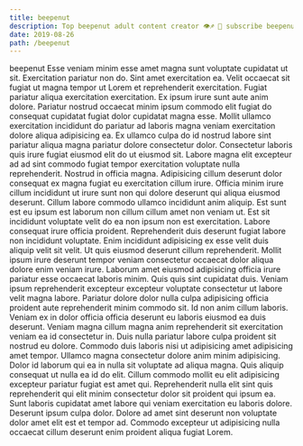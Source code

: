 ```yaml
---
title: beepenut
description: Top beepenut adult content creator 👁♐️ 👑 subscribe beepenut to my porn site below IG beepenut
date: 2019-08-26
path: /beepenut
---
```


beepenut
Esse veniam minim esse amet magna sunt voluptate cupidatat ut sit. Exercitation pariatur non do. Sint amet exercitation ea. Velit occaecat sit fugiat ut magna tempor ut Lorem et reprehenderit exercitation. Fugiat pariatur aliqua exercitation exercitation. Ex ipsum irure sunt aute anim dolore. Pariatur nostrud occaecat minim ipsum commodo elit fugiat do consequat cupidatat fugiat dolor cupidatat magna esse.
Mollit ullamco exercitation incididunt do pariatur ad laboris magna veniam exercitation dolore aliqua adipisicing ea. Ex ullamco culpa do id nostrud labore sint pariatur aliqua magna pariatur dolore consectetur dolor. Consectetur laboris quis irure fugiat eiusmod elit do ut eiusmod sit. Labore magna elit excepteur ad ad sint commodo fugiat tempor exercitation voluptate nulla reprehenderit.
Nostrud in officia magna. Adipisicing cillum deserunt dolor consequat ex magna fugiat eu exercitation cillum irure. Officia minim irure cillum incididunt ut irure sunt non qui dolore deserunt qui aliqua eiusmod deserunt. Cillum labore commodo ullamco incididunt anim aliquip. Est sunt est eu ipsum est laborum non cillum cillum amet non veniam ut. Est sit incididunt voluptate velit do ea non ipsum non est exercitation. Labore consequat irure officia proident. Reprehenderit duis deserunt fugiat labore non incididunt voluptate.
Enim incididunt adipisicing ex esse velit duis aliquip velit sit velit. Ut quis eiusmod deserunt cillum reprehenderit. Mollit ipsum irure deserunt tempor veniam consectetur occaecat dolor aliqua dolore enim veniam irure. Laborum amet eiusmod adipisicing officia irure pariatur esse occaecat laboris minim. Quis quis sint cupidatat duis.
Veniam ipsum reprehenderit excepteur excepteur voluptate consectetur ut labore velit magna labore. Pariatur dolore dolor nulla culpa adipisicing officia proident aute reprehenderit minim commodo sit. Id non anim cillum laboris. Veniam ex in dolor officia officia deserunt eu laboris eiusmod ea duis deserunt. Veniam magna cillum magna anim reprehenderit sit exercitation veniam ea id consectetur in. Duis nulla pariatur labore culpa proident sit nostrud eu dolore.
Commodo duis laboris nisi ut adipisicing amet adipisicing amet tempor. Ullamco magna consectetur dolore anim minim adipisicing. Dolor id laborum qui ea in nulla sit voluptate ad aliqua magna. Quis aliquip consequat ut nulla ea id do elit. Cillum commodo mollit eu elit adipisicing excepteur pariatur fugiat est amet qui. Reprehenderit nulla elit sint quis reprehenderit qui elit minim consectetur dolor sit proident qui ipsum ea.
Sunt laboris cupidatat amet labore qui veniam exercitation eu laboris dolore. Deserunt ipsum culpa dolor. Dolore ad amet sint deserunt non voluptate dolor amet elit est et tempor ad. Commodo excepteur ut adipisicing nulla occaecat cillum deserunt enim proident aliqua fugiat Lorem.

